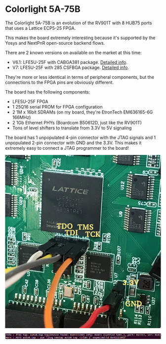 
# Colorlight 5A-75B

The Colorlight 5A-75B is an evolution of the RV901T with 8 HUB75 ports that
uses a Lattice ECP5-25 FPGA.

This makes the board extremely interesting because it's supported by the Yosys and NextPnR
open-source backend flows.

There are 2 known versions on available on the market at this time:

* V6.1: LFE5U-25F with CABGA381 package. [Detailed info](hardware_V6.1.md).
* V7: LFE5U-25F with 285 CSFBGA package. [Detailed info](hardware_V7.0.md).

They're more or less identical in terms of peripheral components, but the connections to the FPGA pins are obviously different.

The board has the following components:

* LFE5U-25F FPGA
* 1 25Q16 serial PROM for FPGA configuration
* 2 1M x 16bit SDRAMs (on my board, they're EtronTech EM636165-6G 166MHz)
* 2 1Gb Ethernet PHYs (Boardcom B50612D, just like the RV901T)
* Tons of level shifters to translate from 3.3V to 5V signaling

The board has 1 unpopulated 4-pin connector with the JTAG signals and 1 unpopulated 2-pin connector with
GND and the 3.3V. This makes it extremely easy to connect a JTAG programmer to the board!

![JTAG connection](./jtag.jpg)

![OpenOCD detect ECP5 FPGA](./openocd.png)

